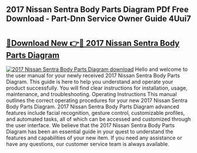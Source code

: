 ## 2017 Nissan Sentra Body Parts Diagram PDf Free Download - Part-Dnn Service Owner Guide 4Uui7

# <h2><a href="http://dfu8737.blite.top/?on=2017+Nissan+Sentra+Body+Parts+Diagram">🔗Download New 👉🔴 2017 Nissan Sentra Body Parts Diagram</a></h2>

[![2017 Nissan Sentra Body Parts Diagram download](https://i.imgur.com/lujVjoI.png)](http://dfu8737.blite.top/?on=2017+Nissan+Sentra+Body+Parts+Diagram)
Hello and welcome to the user manual for your newly received 2017 Nissan Sentra Body Parts Diagram. This guide is here to help you understand and operate your product successfully. You will find clear instructions for installation, usage, maintenance, and troubleshooting. Operating Instructions This manual outlines the correct operating procedures for your new 2017 Nissan Sentra Body Parts Diagram. 2017 Nissan Sentra Body Parts Diagram advanced features include facial recognition, gesture control, customizable profiles, and automated tasks, all of which can be accessed and customized through the user interface. We believe that the 2017 Nissan Sentra Body Parts Diagram has been an essential guide in your quest to understand the features and capabilities of your new item. If you need any assistance or have any questions, our customer service team is always available.

